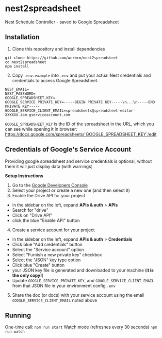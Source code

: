 # nest2spreadsheet
Nest Schedule Controller - saved to Google Spreadsheet

## Installation

1. Clone this repository and install dependencies
```
git clone https://github.com/wcrbrm/nest2spreadsheet
cd nest2spreadsheet
npm install
```
2. Copy `.env.example` into `.env` and put your actual Nest credentials and credentials to access Google Spreadsheet.
```
NEST_EMAIL=
NEST_PASSWORD=
GOOGLE_SPREADSHEET_KEY=
GOOGLE_SERVICE_PRIVATE_KEY=-----BEGIN PRIVATE KEY-----\n...\n-----END PRIVATE KEY-----
GOOGLE_SERVICE_CLIENT_EMAIL=spreadsheets@spreadsheet-editor-XXXXXX.iam.gserviceaccount.com
```

`GOOGLE_SPREADSHEET_KEY` is the ID of the spreadsheet in the URL, which you can see while opening it in browser:
https://docs.google.com/spreadsheets/`GOOGLE_SPREADSHEET_KEY`/edit


## Credentials of Google's Service Account

Providing google spreadsheet and service credentials is optional, without them it will just display data (with warnings) 

__Setup Instructions__

1. Go to the [Google Developers Console](https://console.developers.google.com/project)
2. Select your project or create a new one (and then select it)
3. Enable the Drive API for your project
  - In the sidebar on the left, expand __APIs & auth__ > __APIs__
  - Search for "drive"
  - Click on "Drive API"
  - click the blue "Enable API" button
4. Create a service account for your project
  - In the sidebar on the left, expand __APIs & auth__ > __Credentials__
  - Click blue "Add credentials" button
  - Select the "Service account" option
  - Select "Furnish a new private key" checkbox
  - Select the "JSON" key type option
  - Click blue "Create" button
  - your JSON key file is generated and downloaded to your machine (__it is the only copy!__)
  - Update `GOOGLE_SERVICE_PRIVATE_KEY`, and `GOOGLE_SERVICE_CLIENT_EMAIL` from that JSON file in your environment config `.env`
5. Share the doc (or docs) with your service account using the email `GOOGLE_SERVICE_CLIENT_EMAIL` noted above

## Running

One-time call: `npm run start`
Watch mode (refreshes every 30 seconds) `npm run watch`




